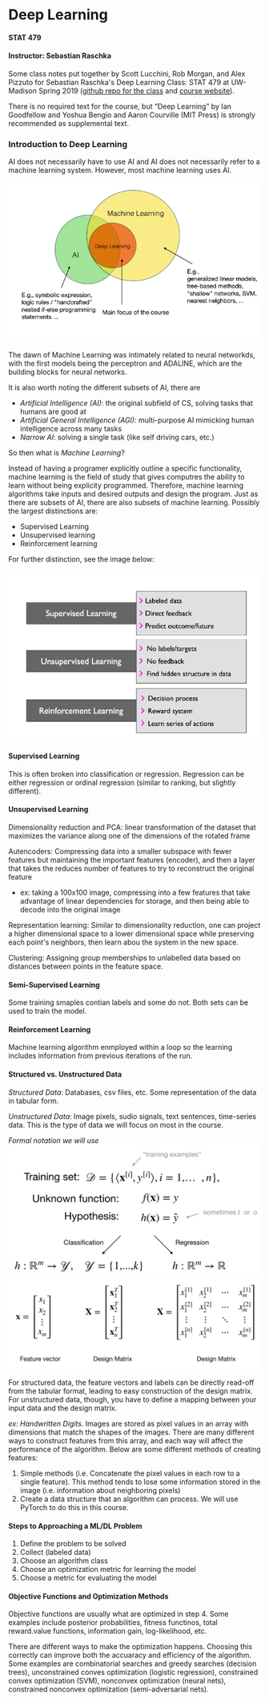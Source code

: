 # Deep Learning #
#### STAT 479 ##
#### Instructor: Sebastian Raschka ###

Some class notes put together by Scott Lucchini, Rob Morgan, and Alex Pizzuto for Sebastian Raschka's Deep Learning Class: STAT 479 at UW-Madison Spring 2019 ([github repo for the class](https://github.com/rasbt/stat479-deep-learning-ss19) and [course website](http://pages.stat.wisc.edu/~sraschka/teaching/stat479-ss2019/)).

There is no required text for the course, but “Deep Learning” by Ian Goodfellow and Yoshua Bengio and Aaron Courville (MIT Press) is strongly recommended as supplemental text.

### Introduction to Deep Learning ###

AI does not necessarily have to use AI and AI does not necessarily refer to a machine learning system. However, most machine learning uses AI.

![AI distinction](./images/AI_ML_venn.png "AI vs ML vs Deep Learning")

The dawn of Machine Learning was intimately related to neural networkds, with the first models being the perceptron and ADALINE, which are the building blocks for neural networks. 

It is also worth noting the different subsets of AI, there are 

* _Artificial Intelligence (AI)_: the original subfield of CS, solving tasks that humans are good at
* _Artificial General Intelligence (AGI)_: multi-purpose AI mimicking human intelligence across many tasks
* _Narrow AI_: solving a single task (like self driving cars, etc.)

So then what is _Machine Learning_?

Instead of having a programer explicitly outline a specific functionality, machine learning is the field of study that gives computres the ability to learn without being explicity programmed. Therefore, machine learning algorithms take inputs and desired outputs and design the program. Just as there are subsets of AI, there are also subsets of machine learning. Possibly the largest distinctions are:

* Supervised Learning
* Unsupervised learning
* Reinforcement learning

For further distinction, see the image below: 

![ML distinction](./images/supervised_unsupervised.png "ML distinctions")

#### Supervised Learning ####
This is often broken into classification or regression. Regression can be either regression or ordinal regression (similar to ranking, but slightly different).

#### Unsupervised Learning ####
Dimensionality reduction and PCA: linear transformation of the dataset that maximizes the variance along one of the dimensions of the rotated frame

Autencoders: Compressing data into a smaller subspace with fewer features but maintaining the important features (encoder), and then a layer that takes the reduces number of features to try to reconstruct the original feature 
* ex: taking a 100x100 image, compressing into a few features that take advantage of linear dependencies for storage, and then being able to decode into the original image

Representation learning: Similar to dimensionality reduction, one can project a higher dimensional space to a lower dimensional space while preserving each point's neighbors, then learn abou the system in the new space.

Clustering: Assigning group memberships to unlabelled data based on distances between points in the feature space.

#### Semi-Supervised Learning ####
Some training smaples contian labels and some do not. Both sets can be used to train the model.

#### Reinforcement Learning ####
Machine learning algorithm enmployed within a loop so the learning includes information from previous iterations of the run.

#### Structured vs. Unstructured Data ####

_Structured Data_: Databases, csv files, etc. Some representation of the data in tabular form.

_Unstructured Data_: Image pixels, sudio signals, text sentences, time-series data. This is the type of data we will focus on most in the course.

_Formal notation we will use_
![Foramism1](./images/Formalism1 "Formalism1")
![Foramism2](./images/Formalism2 "Formalism2")

For structured data, the feature vectors and labels can be directly read-off from the tabular format, leading to easy construction of the design matrix. For unstructured data, though, you have to define a mapping between your input data and the design matrix.

*ex: Handwritten Digits.* Images are stored as pixel values in an array with dimensions that match the shapes of the images. There are many different ways to construct features from this array, and each way will affect the performance of the algorithm. Below are some different methods of creating features:

1. Simple methods (i.e. Concatenate the pixel values in each row to a single feature). This method tends to lose some information stored in the image (i.e. information about neighboring pixels)
2. Create a data structure that an algorithm can process. We will use PyTorch to do this in this course.

#### Steps to Approaching a ML/DL Problem ####
1. Define the problem to be solved
2. Collect (labeled data)
3. Choose an algorithm class
4. Choose an optimization metric for learning the model
5. Choose a metric for evaluating the model

#### Objective Functions and Optimization Methods ####
Objective functions are usually what are optimized in step 4. Some examples include posterior probabilities, fitness functinos, total reward.value functions, information gain, log-likelihood, etc.

There are different ways to make the optimization happens. Choosing this correctly can improve both the accuaracy and efficiency of the algorithm. Some examples are combinatorial searches and greedy searches (decision trees), unconstrained conves optimization (logistic regression), constrained convex optimization (SVM), nonconvex optimization (neural nets), constrained nonconvex optimization (semi-adversarial nets).